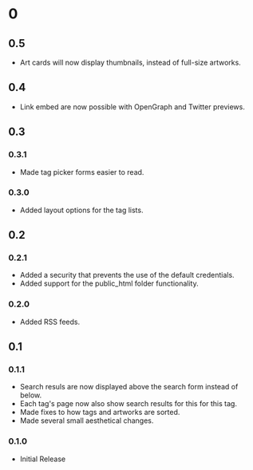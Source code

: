 # 0
## 0.5
- Art cards will now display thumbnails, instead of full-size artworks.

## 0.4
- Link embed are now possible with OpenGraph and Twitter previews.

## 0.3
### 0.3.1
- Made tag picker forms easier to read.

### 0.3.0
- Added layout options for the tag lists.

## 0.2
### 0.2.1
- Added a security that prevents the use of the default credentials.
- Added support for the public_html folder functionality.

### 0.2.0
- Added RSS feeds.

## 0.1
### 0.1.1
- Search resuls are now displayed above the search form instead of below.
- Each tag's page now also show search results for this for this tag.
- Made fixes to how tags and artworks are sorted.
- Made several small aesthetical changes.

### 0.1.0
- Initial Release
